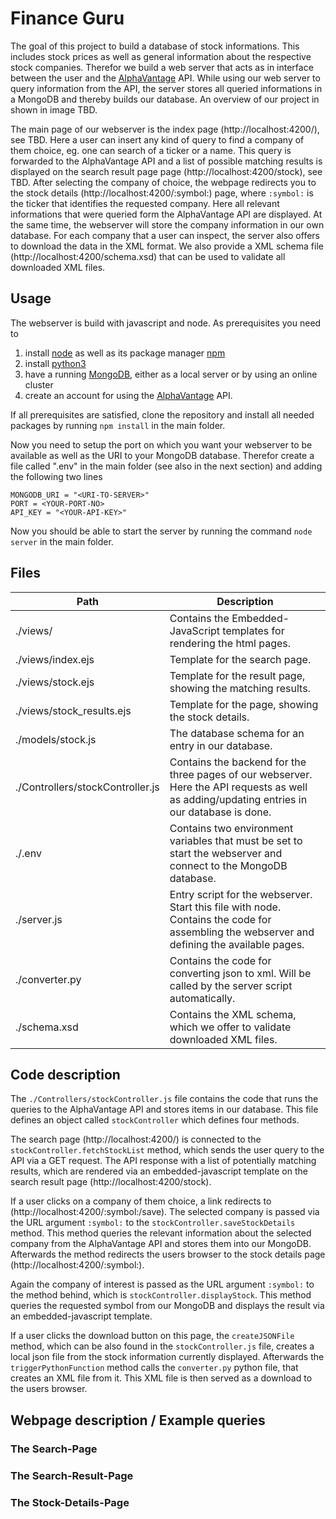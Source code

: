 # Finance Guru
The goal of this project to build a database of stock informations.
This includes stock prices as well as general information about the respective stock companies.
Therefor we build a web server that acts as in interface between the user and the [AlphaVantage](https://www.alphavantage.co/) API.
While using our web server to query information from the API, the server stores all queried informations in a MongoDB and thereby builds our database.
An overview of our project in shown in image TBD.

The main page of our webserver is the index page (http://localhost:4200/), see TBD.
Here a user can insert any kind of query to find a company of them choice, eg. one can search of a ticker or a name.
This query is forwarded to the AlphaVantage API and a list of possible matching results is displayed on the search result page page (http://localhost:4200/stock), see TBD.
After selecting the company of choice, the webpage redirects you to the stock details (http://localhost:4200/:symbol:) page, where `:symbol:` is the ticker that identifies the requested company.
Here all relevant informations that were queried form the AlphaVantage API are displayed. 
At the same time, the webserver will store the company information in our own database.
For each company that a user can inspect, the server also offers to download the data in the XML format.
We also provide a XML schema file (http://localhost:4200/schema.xsd) that can be used to validate all downloaded XML files.

## Usage
The webserver is build with javascript and node. As prerequisites you need to 
1. install [node](https://nodejs.org) as well as its package manager [npm](https://nodejs.org/)
2. install [python3](https://www.python.org/)
3. have a running [MongoDB](https://www.mongodb.com/), either as a local server or by using an online cluster
4. create an account for using the [AlphaVantage](https://www.alphavantage.co/) API.

If all prerequisites are satisfied, clone the repository and install all needed packages by running `npm install` in the main folder.

Now you need to setup the port on which you want your webserver to be available as well as the URI to your MongoDB database.
Therefor create a file called ".env" in the main folder (see also in the next section) and adding the following two lines
``` 
MONGODB_URI = "<URI-TO-SERVER>"
PORT = <YOUR-PORT-NO>
API_KEY = "<YOUR-API-KEY>"
```
Now you should be able to start the server by running the command `node server` in the main folder.


## Files
|Path     | Description |
|---|---|
|./views/ |Contains the Embedded-JavaScript templates for rendering the html pages. |
./views/index.ejs | Template for the search page.
./views/stock.ejs | Template for the result page, showing the matching results.
./views/stock_results.ejs | Template for the page, showing the stock details.
./models/stock.js | The database schema for an entry in our database.
./Controllers/stockController.js | Contains the backend for the three pages of our webserver. Here the API requests as well as adding/updating entries in our database is done.
./.env | Contains two environment variables that must be set to start the webserver and connect to the MongoDB database.
./server.js | Entry script for the webserver. Start this file with node. Contains the code for assembling the webserver and defining the available pages.
./converter.py | Contains the code for converting json to xml. Will be called by the server script automatically.
./schema.xsd | Contains the XML schema, which we offer to validate downloaded XML files.


## Code description
The `./Controllers/stockController.js` file contains the code that runs the queries to the AlphaVantage API and stores items in our database.
This file defines an object called `stockController` which defines four methods.

The search page (http://localhost:4200/) is connected to the `stockController.fetchStockList` method, which sends the user query to the API via a GET request.
The API response with a list of potentially matching results, which are rendered via an embedded-javascript template on the search result page (http://localhost:4200/stock).

If a user clicks on a company of them choice, a link redirects to (http://localhost:4200/:symbol:/save).
The selected company is passed via the URL argument `:symbol:` to the `stockController.saveStockDetails` method.
This method queries the relevant information about the selected company from the AlphaVantage API and stores them into our MongoDB.
Afterwards the method redirects the users browser to the stock details page (http://localhost:4200/:symbol:).

Again the company of interest is passed as the URL argument `:symbol:` to the method behind, which is `stockController.displayStock`.
This method queries the requested symbol from our MongoDB and displays the result via an embedded-javascript template.

If a user clicks the download button on this page, the `createJSONFile` method, which can be also found in the `stockController.js` file, creates a local json file from the stock information currently displayed.
Afterwards the `triggerPythonFunction` method calls the `converter.py` python file, that creates an XML file from it.
This XML file is then served as a download to the users browser.


## Webpage description / Example queries
### The Search-Page
### The Search-Result-Page
### The Stock-Details-Page
